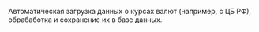 Автоматическая загрузка данных о курсах валют (например, с ЦБ РФ), обрабаботка и сохранение их в базе данных.
